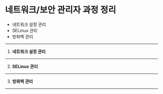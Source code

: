 # 네트워크/보안 관리자 과정 정리
* 네트워크 설정 관리
* SELinux 관리
* 방화벽 관리
---
1. **네트워크 설정 관리**
---
2. **SELinux 관리**
---
3. **방화벽 관리**
---

